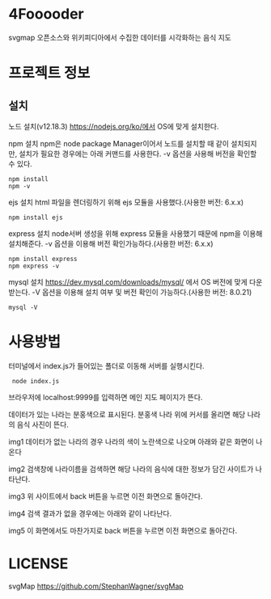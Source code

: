 # 4Fooooder
svgmap 오픈소스와 위키피디아에서 수집한 데이터를 시각화하는 음식 지도

# 프로젝트 정보

## 설치
노드 설치(v12.18.3)
https://nodejs.org/ko/에서 OS에 맞게 설치한다.

npm 설치
npm은 node package Manager이어서 노드를 설치할 때 같이 설치되지만,
설치가 필요한 경우에는 아래 커맨드를 사용한다. -v 옵션을 사용해 버전을 확인할 수 있다.
```
npm install
npm -v
```

ejs 설치
html 파일을 렌더링하기 위해 ejs 모듈을 사용했다.(사용한 버전: 6.x.x)
```
npm install ejs
```

express 설치
node서버 생성을 위해 express 모듈을 사용했기 때문에 npm을 이용해 설치해준다. -v 옵션을 이용해 버전 확인가능하다.(사용한 버전: 6.x.x)
```
npm install express
npm express -v
```

mysql 설치
https://dev.mysql.com/downloads/mysql/ 에서 OS 버전에 맞게 다운받는다. -V 옵션을 이용해 설치 여부 및 버전 확인이 가능하다.(사용한 버전: 8.0.21) 
```
mysql -V
```

# 사용방법

터미널에서 index.js가 들어있는 폴더로 이동해 서버를 실행시킨다.
```
 node index.js
```
브라우저에 localhost:9999를 입력하면 메인 지도 페이지가 뜬다.


데이터가 있는 나라는 분홍색으로 표시된다. 분홍색 나라 위에 커서를 올리면 해당 나라의 음식 사진이 뜬다.

img1
데이터가 없는 나라의 경우 나라의 색이 노란색으로 나오며 아래와 같은 화면이 나온다

img2
검색창에 나라이름을 검색하면 해당 나라의 음식에 대한 정보가 담긴 사이트가 나타난다.

img3
위 사이트에서 back 버튼을 누르면 이전 화면으로 돌아간다.

img4
검색 결과가 없을 경우에는 아래와 같이 나타난다.

img5
이 화면에서도 마찬가지로 back 버튼을 누르면 이전 화면으로 돌아간다.

# LICENSE

svgMap
https://github.com/StephanWagner/svgMap
